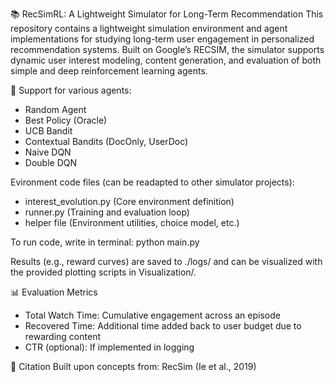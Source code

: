 📚 RecSimRL: A Lightweight Simulator for Long-Term Recommendation
This repository contains a lightweight simulation environment and agent implementations for studying long-term user engagement in personalized recommendation systems. Built on Google’s RECSIM, the simulator supports dynamic user interest modeling, content generation, and evaluation of both simple and deep reinforcement learning agents.

🚀 Support for various agents:

- Random Agent
- Best Policy (Oracle)
- UCB Bandit
- Contextual Bandits (DocOnly, UserDoc)
- Naive DQN
- Double DQN

Evironment code files (can be readapted to other simulator projects): 
- interest_evolution.py     (Core environment definition)
- runner.py                 (Training and evaluation loop)
- helper file                   (Environment utilities, choice model, etc.)

To run code, write in terminal:
python main.py

Results (e.g., reward curves) are saved to ./logs/ and can be visualized with the provided plotting scripts in Visualization/.

📊 Evaluation Metrics
- Total Watch Time: Cumulative engagement across an episode
- Recovered Time: Additional time added back to user budget due to rewarding content
- CTR (optional): If implemented in logging

📖 Citation
Built upon concepts from:
RecSim (Ie et al., 2019)
